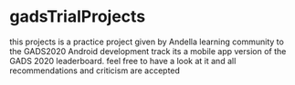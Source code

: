 # gadsTrialProjects
this projects is a practice project given by Andella learning community to the GADS2020 Android development track
its a mobile app version of the GADS 2020 leaderboard.
feel free to have a look at it and all recommendations and criticism are accepted
